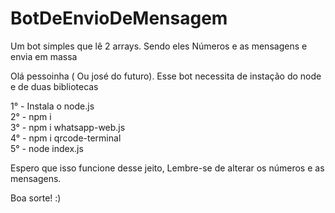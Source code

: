 # BotDeEnvioDeMensagem
Um bot simples que lê 2 arrays. Sendo eles Números e as mensagens e envia em massa



Olá pessoinha ( Ou josé do futuro). Esse bot necessita de instação do node e de duas bibliotecas 

1° - Instala o node.js
<br>
2° -  npm i
<br>
3° - npm i whatsapp-web.js
<br>
4° - npm i qrcode-terminal
<br>
5° - node index.js
<br>

Espero que isso funcione desse jeito, Lembre-se de alterar os números e as mensagens. 

Boa sorte! :)
